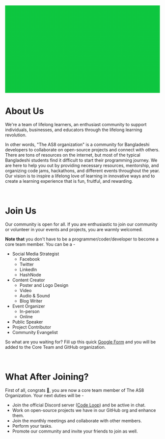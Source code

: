 ![poster](Official_GIF.gif)

# About Us
We're a team of lifelong learners, an enthusiast community to support individuals, businesses, and educators through the lifelong learning revolution.

In other words, "The AS8 organization" is a community for Bangladeshi developers to collaborate on open-source projects and connect with others. There are tons of resources on the internet, but most of the typical Bangladeshi students find it difficult to start their programming journey. We are here to help you out by providing necessary resources, mentorship, and organizing code jams, hackathons, and different events throughout the year. Our vision is to inspire a lifelong love of learning in innovative ways and to create a learning experience that is fun, fruitful, and rewarding.

<br>

# Join Us
Our community is open for all. If you are enthusiastic to join our community or volunteer in your events and projects, you are warmly welcomed. 

**Note that** you don't have to be a programmer/coder/developer to become a core team member. You can be a -
* Social Media Strategist
  * Facebook
  * Twitter
  * LinkedIn
  * HashNode
* Content Creator
  * Poster and Logo Design
  * Video 
  * Audio & Sound
  * Blog Writer
* Event Organizer
  * In-person
  * Online
* Public Speaker
* Project Contributor
* Community Evangelist

So what are you waiting for? Fill up this quick [Google Form](https://docs.google.com/forms/d/e/1FAIpQLSe-wZlDn3sOC0VbdOhvTV9DFsBoXNTRhpaLitBH3AgNKDqeAQ/viewform) and you will be added to the Core Team and GitHub organization.

<br>

# What After Joining?
First of all, congrats 🎉, you are now a core team member of The AS8 Organization. Your next duties will be -
* Join the official Discord server ([Code Loop]( https://discord.gg/7ZnxCtYWjU/
)) and be active in chat.
* Work on open-source projects we have in our GitHub org and enhance them.
* Join the monthly meetings and collaborate with other members.
* Perform your tasks.
* Promote our community and invite your friends to join as well.
